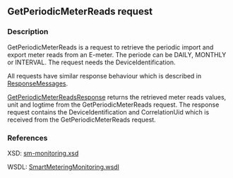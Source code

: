 ## GetPeriodicMeterReads request

### Description
GetPeriodicMeterReads is a request to retrieve the periodic import and export meter reads from an E-meter. The periode can be DAILY, MONTHLY or INTERVAL. The request needs the DeviceIdentification.

All requests have similar response behaviour which is described in [ResponseMessages](./ResponseMessages.md).

[GetPeriodicMeterReadsResponse](GetPeriodicMeterReadsResponse.md) returns the retrieved meter reads values, unit and logtime from the GetPeriodicMeterReads request. The response request contains the DeviceIdentification and CorrelationUid which is received from the GetPeriodicMeterReads request.

### References

XSD: [sm-monitoring.xsd](https://github.com/OSGP/Platform/blob/development/osgp-adapter-ws-smartmetering/src/main/webapp/WEB-INF/wsdl/smartmetering/schemas/sm-monitoring.xsd)

WSDL: [SmartMeteringMonitoring.wsdl](https://github.com/OSGP/Platform/blob/development/osgp-adapter-ws-smartmetering/src/main/webapp/WEB-INF/wsdl/smartmetering/SmartMeteringMonitoring.wsdl)
